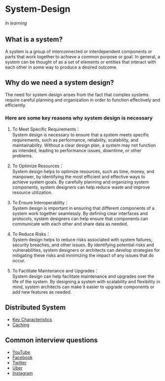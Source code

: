 # System-Design  

###### In learning  

## What is a system?
A system is a group of interconnected or interdependent components or parts that work together to achieve a common purpose or goal. In general, a system can be thought of as a set of elements or entities that interact with each other in some way to produce a desired outcome.

## Why do we need a system design?
The need for system design arises from the fact that complex systems require careful planning and organization in order to function effectively and efficiently.   

### Here are some key reasons why system design is necessary  

1. To Meet Specific Requirements：  
System design is necessary to ensure that a system meets specific requirements, such as performance, reliability, scalability, and maintainability. Without a clear design plan, a system may not function as intended, leading to performance issues, downtime, or other problems. 

2. To Optimize Resources：   
System design helps to optimize resources, such as time, money, and manpower, by identifying the most efficient and effective ways to achieve system goals. By carefully planning and organizing system components, system designers can help reduce waste and improve resource utilization.  
 
3. To Ensure Interoperability：   
System design is important in ensuring that different components of a system work together seamlessly. By defining clear interfaces and protocols, system designers can help ensure that components can communicate with each other and share data as needed.   

4. To Reduce Risks：   
System design helps to reduce risks associated with system failures, security breaches, and other issues. By identifying potential risks and vulnerabilities, system designers or architects can develop strategies for mitigating these risks and minimizing the impact of any issues that do occur.   

5. To Facilitate Maintenance and Upgrades：   
System design can help facilitate maintenance and upgrades over the life of the system. By designing a system with scalability and flexibility in mind, system architects can make it easier to upgrade components or add new features as needed.    

## Distributed System  
* [Key Characteristics](https://github.com/ericzhou919/System-Design/blob/main/distributed_system/key_characteristics.md)    
* [Caching](distributed_system/caching.md)
## Common interview questions  
* [YouTube](https://github.com/ericzhou919/System-Design/tree/main/youtube)    
* [Facebook]()    
* [Twitter]()    
* [Uber]()    
* [Instagram]()  

